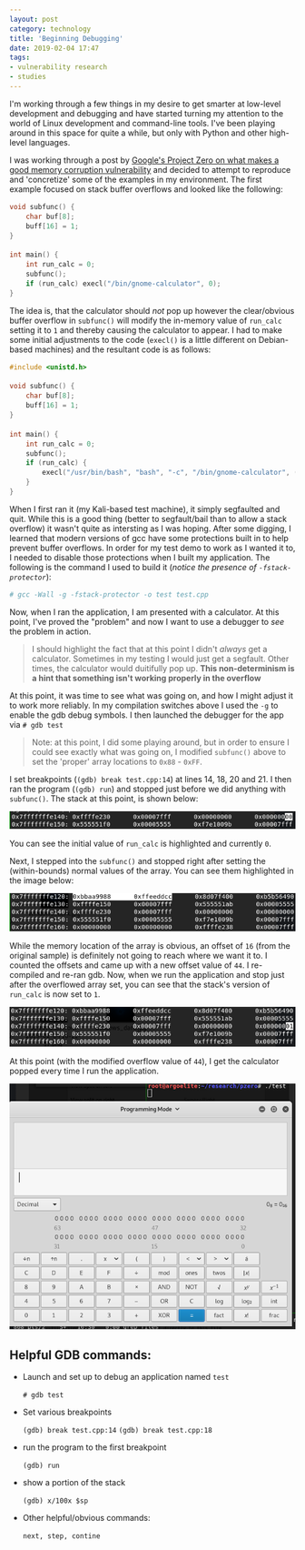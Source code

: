 ```yaml
---
layout: post
category: technology
title: 'Beginning Debugging'
date: 2019-02-04 17:47
tags:
- vulnerability research
- studies
---
```


I'm working through a few things in my desire to get smarter at low-level development and debugging and have started turning my attention to the world of Linux development and command-line tools. I've been playing around in this space for quite a while, but only with Python and other high-level languages.

I was working through a post by [Google's Project Zero on what makes a good memory corruption vulnerability](https://googleprojectzero.blogspot.com/2015/06/what-is-good-memory-corruption.html) and decided to attempt to reproduce and 'concretize' some of the examples in my environment. The first example focused on stack buffer overflows and looked like the following:

```c
void subfunc() {
    char buf[8];
    buff[16] = 1;
}

int main() {
    int run_calc = 0;
    subfunc();
    if (run_calc) execl("/bin/gnome-calculator", 0);
}
```

The idea is, that the calculator should *not* pop up however the clear/obvious buffer overflow in `subfunc()` will modify the in-memory value of `run_calc` setting it to `1` and thereby causing the calculator to appear. I had to make some initial adjustments to the code (`execl()` is a little different on Debian-based machines) and the resultant code is as follows:

```c
#include <unistd.h>

void subfunc() {
    char buf[8];
    buff[16] = 1;
}

int main() {
    int run_calc = 0;
    subfunc();
    if (run_calc) {
        execl("/usr/bin/bash", "bash", "-c", "/bin/gnome-calculator", (char *)NULL);
    }
}
```

When I first ran it (my Kali-based test machine), it simply segfaulted and quit. While this is a good thing (better to segfault/bail than to allow a stack overflow) it wasn't quite as intersting as I was hoping. After some digging, I learned that modern versions of gcc have some protections built in to help prevent buffer overflows. In order for my test demo to work as I wanted it to, I needed to disable those protections when I built my application. The following is the command I used to build it (*notice the presence of `-fstack-protector`*):

```bash
# gcc -Wall -g -fstack-protector -o test test.cpp
```

Now, when I ran the application, I am presented with a calculator. At this point, I've proved the "problem" and now I want to use a debugger to *see* the problem in action.

> I should highlight the fact that at this point I didn't *always* get a calculator. Sometimes in my testing I would just get a segfault. Other times, the calculator would duitifully pop up. __This non-determinism is a hint that something isn't working properly in the overflow__

At this point, it was time to see what was going on, and how I might adjust it to work more reliably. In my compilation switches above I used the `-g` to enable the gdb debug symbols. I then launched the debugger for the app via `# gdb test`

> Note: at this point, I did some playing around, but in order to ensure I could see exactly what was going on, I modified `subfunc()` above to set the 'proper' array locations to `0x88` - `0xFF`.

I set breakpoints (`(gdb) break test.cpp:14`) at lines 14, 18, 20 and 21. I then ran the program (`(gdb) run`) and stopped just before we did anything with `subfunc()`. The stack at this point, is shown below:

<img alt='Initial Stack' src='/images/stack_start01.png' class='blogimage img-responsive'>

You can see the initial value of `run_calc` is highlighted and currently `0`.

Next, I stepped into the `subfunc()` and stopped right after setting the (within-bounds) normal values of the array. You can see them highlighted in the image below:

<img alt='Stack Array' src='/images/stack_start02.png' class='blogimage img-responsive'>

While the memory location of the array is obvious, an offset of `16` (from the original sample) is definitely not going to reach where we want it to. I counted the offsets and came up with a new offset value of `44`. I re-compiled and re-ran gdb. Now, when we run the application and stop just after the overflowed array set, you can see that the stack's version of `run_calc` is now set to `1`.

<img alt='Overflowed Stack' src='/images/stack_start03.png' class='blogimage img-responsive'>

At this point (with the modified overflow value of `44`), I get the calculator popped every time I run the application.

<img alt='Calculator' src='/images/stack_start04.png' class='blogimage img-responsive'>

## Helpful GDB commands:

- Launch and set up to debug an application named `test`

  `# gdb test`

- Set various breakpoints

  `(gdb) break test.cpp:14`
  `(gdb) break test.cpp:18`

- run the program to the first breakpoint

  `(gdb) run`

- show a portion of the stack

  `(gdb) x/100x $sp`

- Other helpful/obvious commands:
  
  `next, step, contine`

